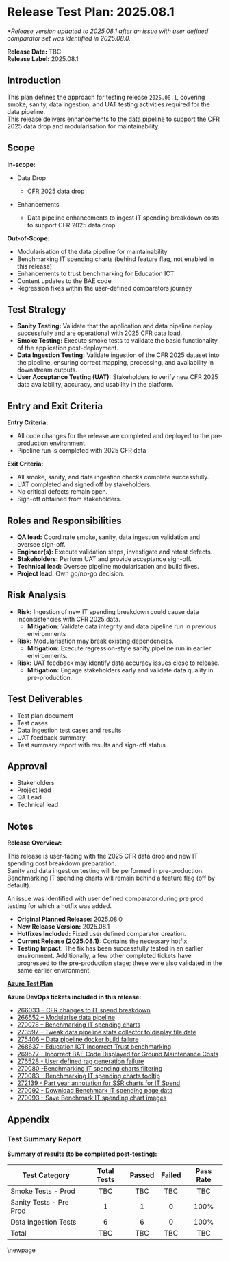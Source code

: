 ﻿# Release Test Plan: 2025.08.1

_*Release version updated to 2025.08.1 after an issue with user defined comparator set was identified in 2025.08.0._

**Release Date:** TBC  
**Release Label:** 2025.08.1

## Introduction

This plan defines the approach for testing release `2025.08.1`, covering smoke, sanity, data ingestion, and UAT testing activities required for the data pipeline.  
This release delivers enhancements to the data pipeline to support the CFR 2025 data drop and modularisation for maintainability.

## Scope

**In-scope:**

- Data Drop

  - CFR 2025 data drop

- Enhancements

  - Data pipeline enhancements to ingest IT spending breakdown costs to support CFR 2025 data drop

**Out-of-Scope:**

- Modularisation of the data pipeline for maintainability
- Benchmarking IT spending charts (behind feature flag, not enabled in this release)
- Enhancements to trust benchmarking for Education ICT 
- Content updates to the BAE code 
- Regression fixes within the user-defined comparators journey

## Test Strategy

- **Sanity Testing:** Validate that the application and data pipeline deploy successfully and are operational with 2025 CFR data load.
- **Smoke Testing:** Execute smoke tests to validate the basic functionality of the application post-deployment.
- **Data Ingestion Testing:** Validate ingestion of the CFR 2025 dataset into the pipeline, ensuring correct mapping, processing, and availability in downstream outputs.
- **User Acceptance Testing (UAT):** Stakeholders to verify new CFR 2025 data availability, accuracy, and usability in the platform.

## Entry and Exit Criteria

**Entry Criteria:**

- All code changes for the release are completed and deployed to the pre-production environment.
- Pipeline run is completed with 2025 CFR data

**Exit Criteria:**

- All smoke, sanity, and data ingestion checks complete successfully.
- UAT completed and signed off by stakeholders.
- No critical defects remain open.
- Sign-off obtained from stakeholders.

## Roles and Responsibilities

- **QA lead:** Coordinate smoke, sanity, data ingestion validation and oversee sign-off.
- **Engineer(s):** Execute validation steps, investigate and retest defects.
- **Stakeholders:** Perform UAT and provide acceptance sign-off.
- **Technical lead:** Oversee pipeline modularisation and build fixes.
- **Project lead:** Own go/no-go decision.

## Risk Analysis

- **Risk:** Ingestion of new IT spending breakdown could cause data inconsistencies with CFR 2025 data.
  - **Mitigation:** Validate data integrity and data pipeline run in previous environments
- **Risk:** Modularisation may break existing dependencies.
  - **Mitigation:** Execute regression-style sanity pipeline run in earlier environments.
- **Risk:** UAT feedback may identify data accuracy issues close to release.
  - **Mitigation:** Engage stakeholders early and validate data quality in pre-production.

## Test Deliverables

- Test plan document
- Test cases
- Data ingestion test cases and results
- UAT feedback summary
- Test summary report with results and sign-off status

## Approval

- Stakeholders
- Project lead
- QA Lead
- Technical lead

## Notes

**Release Overview:**

This release is user-facing with the 2025 CFR data drop and new IT spending cost breakdown preparation.  
Sanity and data ingestion testing will be performed in pre-production.  
Benchmarking IT spending charts will remain behind a feature flag (off by default).

An issue was identified with user defined comparator during pre prod testing for which a hotfix was added.

- **Original Planned Release:** 2025.08.0
- **New Release Version:** 2025.08.1
- **Hotfixes Included:** Fixed user defined comparator creation.
- **Current Release (2025.08.1):** Contains the necessary hotfix.
- **Testing Impact:** The fix has been successfully tested in an earlier environment. Additionally, a few other completed tickets have progressed to the pre-production stage; these were also validated in the same earlier environment. 

**[Azure Test Plan](https://dev.azure.com/dfe-ssp/s198-DfE-Benchmarking-service/_testPlans/execute?planId=275364&suiteId=275365)**


**Azure DevOps tickets included in this release:**

- [266033 – CFR changes to IT spend breakdown](https://dev.azure.com/dfe-ssp/s198-DfE-Benchmarking-service/_workitems/edit/266033)
- [266552 – Modularise data pipeline](https://dev.azure.com/dfe-ssp/s198-DfE-Benchmarking-service/_workitems/edit/266552)
- [270078 – Benchmarking IT spending charts](https://dev.azure.com/dfe-ssp/s198-DfE-Benchmarking-service/_workitems/edit/270078)
- [273597 – Tweak data pipeline stats collector to display file date](https://dev.azure.com/dfe-ssp/s198-DfE-Benchmarking-service/_workitems/edit/273597)
- [275406 – Data pipeline docker build failure](https://dev.azure.com/dfe-ssp/s198-DfE-Benchmarking-service/_workitems/edit/275406)
- [268637 - Education ICT Incorrect-Trust benchmarking](https://dev.azure.com/dfe-ssp/s198-DfE-Benchmarking-service/_sprints/taskboard/FBIT/s198-DfE-Benchmarking-service/Sprint%2047?workitem=268637)
- [269577 - Incorrect BAE Code Displayed for Ground Maintenance Costs](https://dev.azure.com/dfe-ssp/s198-DfE-Benchmarking-service/_sprints/taskboard/FBIT/s198-DfE-Benchmarking-service/Sprint%2047?workitem=269577)
- [276528 - User defined rag generation failure](https://dev.azure.com/dfe-ssp/s198-DfE-Benchmarking-service/_workitems/edit/276528)
- [270080 -Benchmarking IT spending charts filtering](https://dev.azure.com/dfe-ssp/s198-DfE-Benchmarking-service/_sprints/taskboard/FBIT/s198-DfE-Benchmarking-service/Sprint%2047?workitem=270080)
- [270083 - Benchmarking IT spending charts tooltip](https://dev.azure.com/dfe-ssp/s198-DfE-Benchmarking-service/_sprints/taskboard/FBIT/s198-DfE-Benchmarking-service/Sprint%2047?workitem=270083)
- [272139 - Part year annotation for SSR charts for IT Spend](https://dev.azure.com/dfe-ssp/s198-DfE-Benchmarking-service/_sprints/taskboard/FBIT/s198-DfE-Benchmarking-service/Sprint%2047?workitem=272139)
- [270092 - Download Benchmark IT spending page data](https://dev.azure.com/dfe-ssp/s198-DfE-Benchmarking-service/_sprints/taskboard/FBIT/s198-DfE-Benchmarking-service/Sprint%2047?workitem=270092)
- [270093 - Save Benchmark IT spending chart images](https://dev.azure.com/dfe-ssp/s198-DfE-Benchmarking-service/_sprints/taskboard/FBIT/s198-DfE-Benchmarking-service/Sprint%2047?workitem=270093)

## Appendix

### Test Summary Report

**Summary of results (to be completed post-testing):**

| Test Category           | Total Tests | Passed | Failed | Pass Rate |  
|-------------------------|:-----------:|:------:|:------:|:---------:|  
| Smoke Tests - Prod      |     TBC     |  TBC   |  TBC   |    TBC    |  
| Sanity Tests - Pre Prod |      1      |   1    |   0    |   100%    |  
| Data Ingestion Tests    |      6      |   6    |   0    |   100%    |  
| Total                   |     TBC     |  TBC   |  TBC   |    TBC    |  

<!-- Leave the rest of this page blank -->
\newpage
